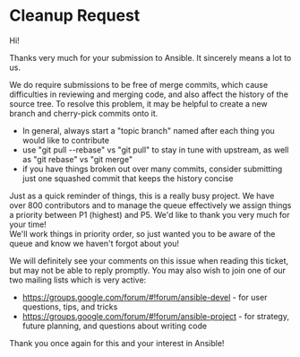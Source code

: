 Cleanup Request
===============

Hi!

Thanks very much for your submission to Ansible.  It sincerely means a lot to us. 

We do require submissions to be free of merge commits, which cause difficulties in reviewing and merging code, and also affect the history of the source tree.
To resolve this problem, it may be helpful to create a new branch and cherry-pick commits onto it.

   * In general, always start a "topic branch" named after each thing you would like to contribute
   * use "git pull --rebase" vs "git pull" to stay in tune with upstream, as well as "git rebase" vs "git merge"
   * if you have things broken out over many commits, consider submitting just one squashed commit that keeps the history concise

Just as a quick reminder of things, this is a really busy project.  We have over 800 contributors and to manage the queue effectively
we assign things a priority between P1 (highest) and P5.  We'd like to thank you very much for your time!  
We'll work things in priority order, so just wanted you to be aware of the queue and know we haven't forgot about you!

We will definitely see your comments on this issue when reading this ticket, but may not be able to reply promptly.  You may also wish to join one of our two mailing lists
which is very active:

   * https://groups.google.com/forum/#!forum/ansible-devel - for user questions, tips, and tricks
   * https://groups.google.com/forum/#!forum/ansible-project - for strategy, future planning, and questions about writing code

Thank you once again for this and your interest in Ansible!

